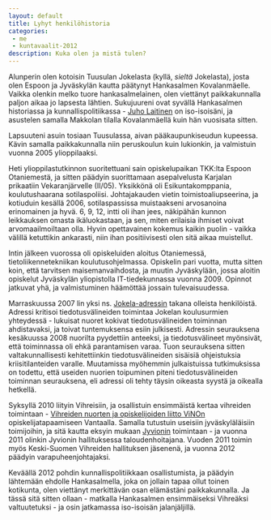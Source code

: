```yaml
---
layout: default
title: Lyhyt henkilöhistoria
categories:
 - me
 - kuntavaalit-2012
description: Kuka olen ja mistä tulen?
---
```


Alunperin olen kotoisin Tuusulan Jokelasta (kyllä, _sieltä_ Jokelasta), josta olen Espoon ja Jyväskylän kautta päätynyt Hankasalmen Kovalanmäelle. Vaikka olenkin melko tuore hankasalmelainen, olen viettänyt paikkakunnalla paljon aikaa jo lapsesta lähtien.  Sukujuureni ovat syvällä Hankasalmen historiassa ja kunnallispolitiikassa - [Juho Laitinen](http://www.eduskunta.fi/faktatmp/hetekatmp/ed910883e-su.htm) on iso-isoisäni, ja asustelen samalla Makkolan tilalla Kovalanmäellä kuin hän vuosisata sitten.

Lapsuuteni asuin tosiaan Tuusulassa, aivan pääkaupunkiseudun kupeessa. Kävin samalla paikkakunnalla niin peruskoulun kuin lukionkin, ja valmistuin vuonna 2005 ylioppilaaksi.

Heti ylioppilastutkinnon suoritettuani sain opiskelupaikan TKK:lta Espoon Otaniemestä, ja sitten päädyin suorittamaan asepalvelusta Karjalan prikaatiin Vekaranjärvelle (II/05). Yksikkönä oli Esikuntakomppania, koulutushaarana sotilaspoliisi. Johtajakauden vietin toimistoaliupseerina, ja kotiuduin kesällä 2006, sotilaspassissa muistaakseni arvosanoina erinomainen ja hyvä. 6, 9, 12, intti oli ihan jees, näkipähän kunnon leikkauksen omasta ikäluokastaan, ja sen, miten erilaisia ihmiset voivat arvomaailmoiltaan olla. Hyvin opettavainen kokemus kaikin puolin - vaikka välillä ketuttikin ankarasti, niin ihan positiivisesti olen sitä aikaa muistellut.

Intin jälkeen vuorossa oli opiskeluiden aloitus Otaniemessä, tietoliikennetekniikan koulutusohjelmassa. Opiskelin pari vuotta, mutta sitten koin, että tarvitsen maisemanvaihdosta, ja muutin Jyväskylään, jossa aloitin opiskelut Jyväskylän yliopistolla IT-tiedekunnassa vuonna 2009. Opinnot jatkuvat yhä, ja valmistuminen häämöttää jossain tulevaisuudessa.

Marraskuussa 2007 lin yksi ns. [Jokela-adressin] takana olleista henkilöistä. Adressi kritisoi tiedotusvälineiden toimintaa Jokelan koulusurmien yhteydessä - lukuisat nuoret kokivat tiedotusvälineiden toiminnan ahdistavaksi, ja toivat tuntemuksensa esiin julkisesti. Adressin seurauksena kesäkuussa 2008 nuorilta pyydettiin anteeksi, ja tiedotusvälineet myönsivät, että toiminnassa oli ehkä parantamisen varaa. Tuon seurauksena sitten valtakunnallisesti kehitettiinkin tiedotusvälineiden sisäisiä ohjeistuksia kriisitilanteiden varalle. Muutamissa myöhemmin julkaistuissa tutkimuksissa on todettu, että useiden nuorien toipuminen piteni tiedotusvälineiden toiminnan seurauksena, eli adressi oli tehty täysin oikeasta syystä ja oikealla hetkellä.

Syksyllä 2010 liityin Vihreisiin, ja osallistuin ensimmäistä kertaa vihreiden toimintaan - [Vihreiden nuorten ja opiskelijoiden liitto ViNOn] opiskelijatapaamiseen Vantaalla. Samalla tutustuin useisiin jyväskyläläisiin toimijoihin, ja sitä kautta eksyin mukaan [Jyvionin] toimintaan - ja vuonna 2011 olinkin Jyvionin hallituksessa taloudenhoitajana. Vuoden 2011 toimin myös Keski-Suomen Vihreiden hallituksen jäsenenä, ja vuonna 2012 päädyin varapuheenjohtajaksi.

Keväällä 2012 pohdin kunnallispolitiikkaan osallistumista, ja päädyin lähtemään ehdolle Hankasalmella, joka on jollain tapaa ollut toinen kotikunta, olen viettänyt merkittävän osan elämästäni paikkakunnalla. Ja tässä sitä sitten ollaan - matkalla Hankasalmen ensimmäiseksi Vihreäksi valtuutetuksi - ja osin jatkamassa iso-isoisän jalanjäljillä.




  [Jokela-adressin]: http://cdn.ypcs.fi/old/jokela-adressi.html
  [Jyvionin]: http://www.jyvioni.org
  [Vihreiden nuorten ja opiskelijoiden liitto ViNOn]: http://www.vino.fi/
